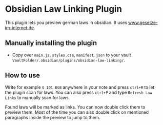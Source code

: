 # Obsidian Law Linking Plugin

This plugin lets you preview german laws in obsidian. It uses www.gesetze-im-internet.de.

## Manually installing the plugin

- Copy over `main.js`, `styles.css`, `manifest.json` to your vault `VaultFolder/.obsidian/plugins/obsidian-law-linking/`.

## How to use
Write for example `$ 101 BGB` anywhere in your note and press `ctrl+R` to let the plugin scan for laws.
You can also press `ctrl+P` and type `Refresh Law Links` to manually scan for laws.

Found laws will be marked as links. You can now double click them to preview them.
Most of the time you can also double click on mentioned paragraphs inside the preview to jump to them.
